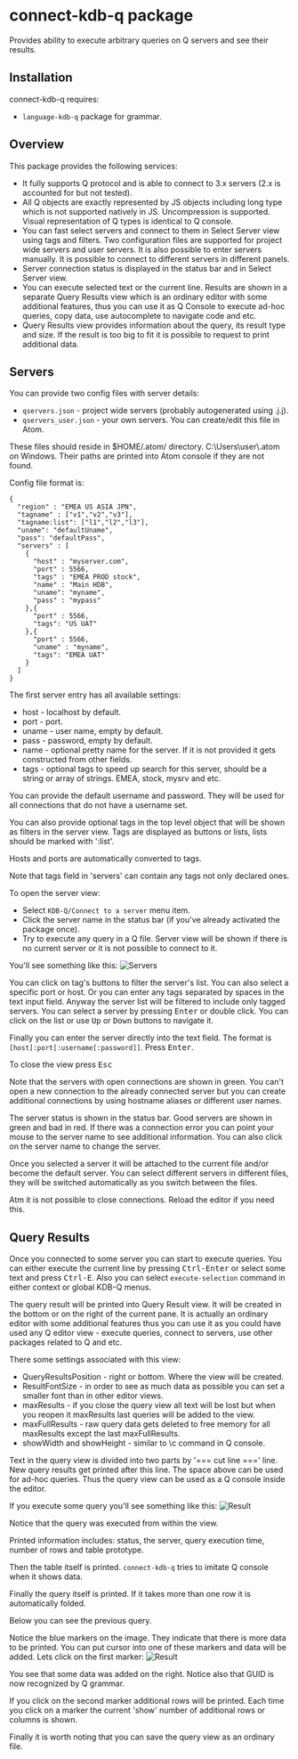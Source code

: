 # connect-kdb-q package

Provides ability to execute arbitrary queries on Q servers and see their results.

## Installation

connect-kdb-q requires:
* `language-kdb-q` package for grammar.

## Overview

This package provides the following services:
* It fully supports Q protocol and is able to connect to 3.x servers (2.x is accounted for but not tested).
* All Q objects are exactly represented by JS objects including long type which is not supported natively in JS. Uncompression is supported. Visual representation of Q types is identical to Q console.
* You can fast select servers and connect to them in Select Server view using tags and filters. Two configuration files are supported for project wide servers and user servers. It is also possible to enter servers manually. It is possible to connect to different servers in different panels.
* Server connection status is displayed in the status bar and in Select Server view.
* You can execute selected text or the current line. Results are shown in a separate Query Results view which is an ordinary editor with some additional features, thus you can use it as Q Console to execute ad-hoc queries, copy data, use autocomplete to navigate code and etc.
* Query Results view provides information about the query, its result type and size. If the result is too big to fit it is possible to request to print additional data.

## Servers

You can provide two config files with server details:
* `qservers.json` - project wide servers (probably autogenerated using .j.j).
* `qservers_user.json` - your own servers. You can create/edit this file in Atom.

These files should reside in $HOME/.atom/ directory. C:\Users\user\\.atom on Windows. Their paths are printed into Atom console if they are not found.

Config file format is:
```
{
  "region" : "EMEA US ASIA JPN",
  "tagname" : ["v1","v2","v3"],
  "tagname:list": ["l1","l2","l3"],
  "uname": "defaultUname",
  "pass": "defaultPass",
  "servers" : [
    {
      "host" : "myserver.com",
      "port" : 5566,
      "tags" : "EMEA PROD stock",
      "name" : "Main HDB",
      "uname": "myname",
      "pass" : "mypass"
    },{
      "port" : 5566,
      "tags": "US UAT"
    },{
      "port" : 5566,
      "uname" : "myname",
      "tags": "EMEA UAT"
    }
  ]
}
```
The first server entry has all available settings:
* host - localhost by default.
* port - port.
* uname - user name, empty by default.
* pass - password, empty by default.
* name - optional pretty name for the server. If it is not provided it gets constructed from other fields.
* tags - optional tags to speed up search for this server, should be a string or array of strings. EMEA, stock, mysrv and etc.

You can provide the default username and password. They will be used for all connections that do not have a username set.

You can also provide optional tags in the top level object that will be shown as filters in the server view. Tags are displayed as buttons or lists, lists should be marked with ':list'.

Hosts and ports are automatically converted to tags.

Note that tags field in 'servers' can contain any tags not only declared ones.

To open the server view:
* Select `KDB-Q/Connect to a server` menu item.
* Click the server name in the status bar (if you've already activated the package once).
* Try to execute any query in a Q file. Server view will be shown if there is no current server or it is not possible to connect to it.

You'll see something like this:
![Servers](https://raw.githubusercontent.com/quintanar401/connect-kdb-q/master/resources/servers.png)

You can click on tag's buttons to filter the server's list. You can also select a specific port or host. Or you can enter any tags separated by spaces in the text input field. Anyway the server list will be filtered to include only tagged servers. You can select a server by pressing <kbd>Enter</kbd> or double click. You can click on the list or use <kbd>Up</kbd> or <kbd>Down</kbd> buttons to navigate it.

Finally you can enter the server directly into the text field. The format is `[host]:port[:username[:password]]`. Press <kbd>Enter</kbd>.

To close the view press <kbd>Esc</kbd>

Note that the servers with open connections are shown in green. You can't open a new connection to the already connected server but you can create additional connections by using hostname aliases or different user names.

The server status is shown in the status bar. Good servers are shown in green and bad in red. If there was a connection error you can point your mouse to the server name to see additional information. You can also click on the server name to change the server.

Once you selected a server it will be attached to the current file and/or become the default server. You can select different servers in different files, they will be switched automatically as you switch between the files.

Atm it is not possible to close connections. Reload the editor if you need this.

## Query Results

Once you connected to some server you can start to execute queries. You can either execute the current line by pressing <kbd>Ctrl-Enter</kbd> or select some text and press <kbd>Ctrl-E</kbd>. Also you can select `execute-selection` command in either context or global KDB-Q menus.

The query result will be printed into Query Result view. It will be created in the bottom or on the right of the current pane. It is actually an ordinary editor with some additional features thus you can use it as you could have used any Q editor view - execute queries, connect to servers, use other packages related to Q and etc.

There some settings associated with this view:
* QueryResultsPosition - right or bottom. Where the view will be created.
* ResultFontSize - in order to see as much data as possible you can set a smaller font than in other editor views.
* maxResults - if you close the query view all text will be lost but when you reopen it maxResults last queries will be added to the view.
* maxFullResults - raw query data gets deleted to free memory for all maxResults except the last maxFullResults.
* showWidth and showHeight - similar to \\c command in Q console.

Text in the query view is divided into two parts by '=== cut line ===' line. New query results get printed after this line. The space above can be used for ad-hoc queries. Thus the query view can be used as a Q console inside the editor.

If you execute some query you'll see something like this:
![Result](https://raw.githubusercontent.com/quintanar401/connect-kdb-q/master/resources/result1.png)

Notice that the query was executed from within the view.

Printed information includes: status, the server, query execution time, number of rows and table prototype.

Then the table itself is printed. `connect-kdb-q` tries to imitate Q console when it shows data.

Finally the query itself is printed. If it takes more than one row it is automatically folded.

Below you can see the previous query.

Notice the blue markers on the image. They indicate that there is more data to be printed. You can put cursor into one of these markers and data will be added. Lets click on the first marker:
![Result](https://raw.githubusercontent.com/quintanar401/connect-kdb-q/master/resources/result2.png)

You see that some data was added on the right. Notice also that GUID is now recognized by Q grammar.

If you click on the second marker additional rows will be printed. Each time you click on a marker the current 'show' number of additional rows or columns is shown.

Finally it is worth noting that you can save the query view as an ordinary file.
